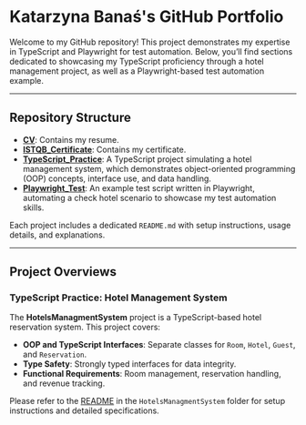 # Katarzyna Banaś's GitHub Portfolio

Welcome to my GitHub repository! This project demonstrates my expertise in TypeScript and Playwright for test automation. Below, you’ll find sections dedicated to showcasing my TypeScript proficiency through a hotel management project, as well as a Playwright-based test automation example.

---

## Repository Structure

- **[CV](https://github.com/kasiabanas/QA-Tester/blob/main/Katarzyna_Banaś_CV.pdf)**: Contains my resume.
- **[ISTQB_Certificate](https://github.com/kasiabanas/QA-Tester/blob/main/ISTQB%20Certificate.pdf)**: Contains my certificate.
- **[TypeScript_Practice](https://github.com/kasiabanas/QA-Tester/tree/main/HotelsManagmentSystem)**: A TypeScript project simulating a hotel management system, which demonstrates object-oriented programming (OOP) concepts, interface use, and data handling.
- **[Playwright_Test]()**: An example test script written in Playwright, automating a check hotel scenario to showcase my test automation skills.

Each project includes a dedicated `README.md` with setup instructions, usage details, and explanations.

---
## Project Overviews



### TypeScript Practice: Hotel Management System

The **HotelsManagmentSystem** project is a TypeScript-based hotel reservation system. This project covers:

- **OOP and TypeScript Interfaces**: Separate classes for `Room`, `Hotel`, `Guest`, and `Reservation`.
- **Type Safety**: Strongly typed interfaces for data integrity.
- **Functional Requirements**: Room management, reservation handling, and revenue tracking.

Please refer to the [README](https://github.com/kasiabanas/QA-Tester/blob/main/README.md) in the `HotelsManagmentSystem` folder for setup instructions and detailed specifications.
